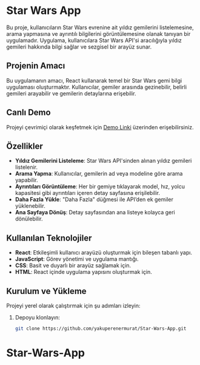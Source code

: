 # Star Wars App

Bu proje, kullanıcıların Star Wars evrenine ait yıldız gemilerini listelemesine, arama yapmasına ve ayrıntılı bilgilerini görüntülemesine olanak tanıyan bir uygulamadır. Uygulama, kullanıcılara Star Wars API'si aracılığıyla yıldız gemileri hakkında bilgi sağlar ve sezgisel bir arayüz sunar.

## Projenin Amacı

Bu uygulamanın amacı, React kullanarak temel bir Star Wars gemi bilgi uygulaması oluşturmaktır. Kullanıcılar, gemiler arasında gezinebilir, belirli gemileri arayabilir ve gemilerin detaylarına erişebilir.

## Canlı Demo

Projeyi çevrimiçi olarak keşfetmek için [Demo Linki](https://silver-haupia-1fd482.netlify.app) üzerinden erişebilirsiniz.

## Özellikler

- **Yıldız Gemilerini Listeleme**: Star Wars API'sinden alınan yıldız gemileri listelenir.
- **Arama Yapma**: Kullanıcılar, gemilerin ad veya modeline göre arama yapabilir.
- **Ayrıntıları Görüntüleme**: Her bir gemiye tıklayarak model, hız, yolcu kapasitesi gibi ayrıntıları içeren detay sayfasına erişilebilir.
- **Daha Fazla Yükle**: "Daha Fazla" düğmesi ile API’den ek gemiler yüklenebilir.
- **Ana Sayfaya Dönüş**: Detay sayfasından ana listeye kolayca geri dönülebilir.

## Kullanılan Teknolojiler

- **React**: Etkileşimli kullanıcı arayüzü oluşturmak için bileşen tabanlı yapı.
- **JavaScript**: Görev yönetimi ve uygulama mantığı.
- **CSS**: Basit ve duyarlı bir arayüz sağlamak için.
- **HTML**: React içinde uygulama yapısını oluşturmak için.

## Kurulum ve Yükleme

Projeyi yerel olarak çalıştırmak için şu adımları izleyin:

1. Depoyu klonlayın:
   ```bash
   git clone https://github.com/yakuperenermurat/Star-Wars-App.git
# Star-Wars-App
